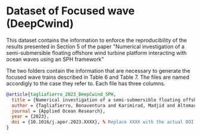 # Dataset of Focused wave (DeepCwind)
This dataset contains the information to enforce the reproducibility of the results presented in Section 5 of the paper "Numerical investigation of a semi-submersible floating offshore wind turbine platform interacting with ocean waves using an SPH framework"

The two folders contain the information that are necessary to generate the focused wave trains described in Table 6 and Table 7. The files are named accordigly to the case they refer to. Each file has three columns.

```bibtex
@article{tagliafierro_2023_DeepCwind_SPH,
  title = {Numerical investigation of a semi-submersible floating offshore wind turbine platform interacting with ocean waves using an SPH framework},
  author = {Tagliafierro, Bonaventura and Karimirad, Madjid and Altomare, Corrado and Göteman, Malin and Martínez-Estévez, Iván and Capasso, Salvatore and Domínguez, José M. and Viccione, Giacomo and Gómez-Gesteira, Moncho and Crespo, Alejandro J.C.},
  journal = {Applied Ocean Research},
  year = {2023},
  doi = {10.1016/j.apor.2023.XXXX}, % Replace XXXX with the actual DOI when available
}

